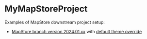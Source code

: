 # MyMapStoreProject
Examples of MapStore downstream project setup:

- [MapStore branch version 2024.01.xx](https://github.com/geosolutions-it/MyMapStoreProject/tree/2024.01.xx-custom-theme) with [default theme override](https://github.com/geosolutions-it/MyMapStoreProject/commit/ff55bafa94e3a73a62910fd98f8a58d7bd176f22)
